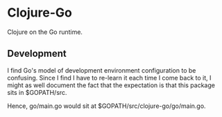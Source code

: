 Clojure-Go
==========

Clojure on the Go runtime.

Development
-----------

I find Go's model of development environment configuration to be confusing. Since I find I have to re-learn it each time I come back to it, I might as well document the fact that the expectation is that this package sits in $GOPATH/src.

Hence, go/main.go would sit at $GOPATH/src/clojure-go/go/main.go.
